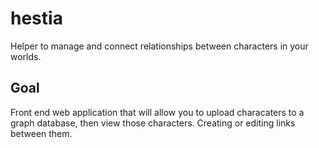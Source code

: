 # hestia
Helper to manage and connect relationships between characters in your worlds.

## Goal

Front end web application that will allow you to upload characaters to a graph database, then view those characters. Creating or editing links between them.

